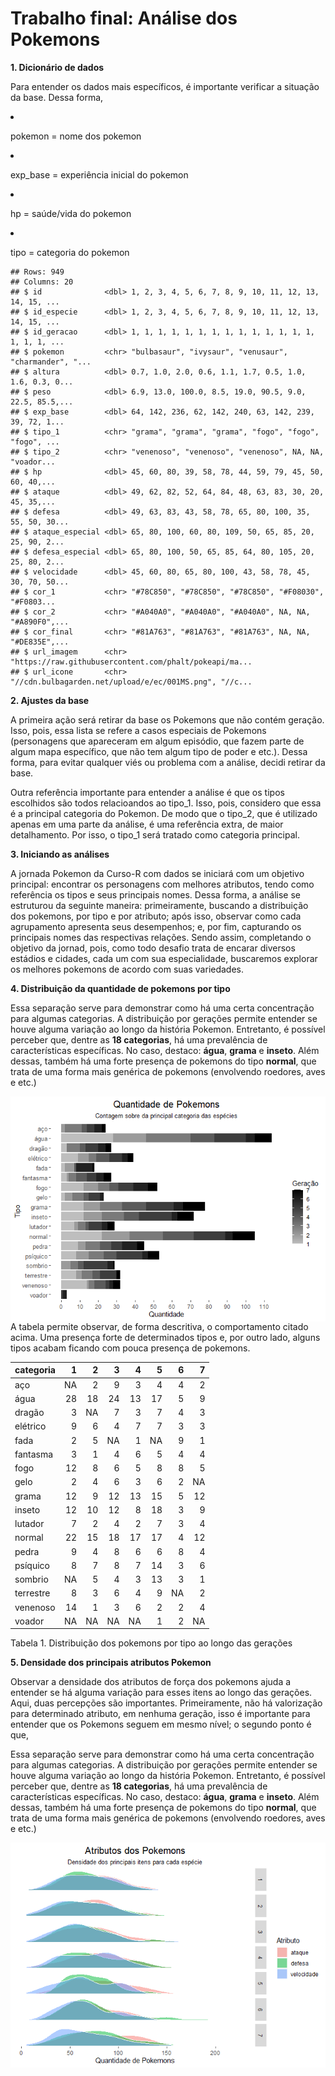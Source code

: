 Trabalho final: Análise dos Pokemons
================

**1. Dicionário de dados**

Para entender os dados mais específicos, é importante verificar a
situação da base. Dessa forma,

<li>

pokemon = nome dos pokemon

</li>

<li>

exp\_base = experiência inicial do pokemon

</li>

<li>

hp = saúde/vida do pokemon

</li>

<li>

tipo = categoria do pokemon

</li>

    ## Rows: 949
    ## Columns: 20
    ## $ id              <dbl> 1, 2, 3, 4, 5, 6, 7, 8, 9, 10, 11, 12, 13, 14, 15, ...
    ## $ id_especie      <dbl> 1, 2, 3, 4, 5, 6, 7, 8, 9, 10, 11, 12, 13, 14, 15, ...
    ## $ id_geracao      <dbl> 1, 1, 1, 1, 1, 1, 1, 1, 1, 1, 1, 1, 1, 1, 1, 1, 1, ...
    ## $ pokemon         <chr> "bulbasaur", "ivysaur", "venusaur", "charmander", "...
    ## $ altura          <dbl> 0.7, 1.0, 2.0, 0.6, 1.1, 1.7, 0.5, 1.0, 1.6, 0.3, 0...
    ## $ peso            <dbl> 6.9, 13.0, 100.0, 8.5, 19.0, 90.5, 9.0, 22.5, 85.5,...
    ## $ exp_base        <dbl> 64, 142, 236, 62, 142, 240, 63, 142, 239, 39, 72, 1...
    ## $ tipo_1          <chr> "grama", "grama", "grama", "fogo", "fogo", "fogo", ...
    ## $ tipo_2          <chr> "venenoso", "venenoso", "venenoso", NA, NA, "voador...
    ## $ hp              <dbl> 45, 60, 80, 39, 58, 78, 44, 59, 79, 45, 50, 60, 40,...
    ## $ ataque          <dbl> 49, 62, 82, 52, 64, 84, 48, 63, 83, 30, 20, 45, 35,...
    ## $ defesa          <dbl> 49, 63, 83, 43, 58, 78, 65, 80, 100, 35, 55, 50, 30...
    ## $ ataque_especial <dbl> 65, 80, 100, 60, 80, 109, 50, 65, 85, 20, 25, 90, 2...
    ## $ defesa_especial <dbl> 65, 80, 100, 50, 65, 85, 64, 80, 105, 20, 25, 80, 2...
    ## $ velocidade      <dbl> 45, 60, 80, 65, 80, 100, 43, 58, 78, 45, 30, 70, 50...
    ## $ cor_1           <chr> "#78C850", "#78C850", "#78C850", "#F08030", "#F0803...
    ## $ cor_2           <chr> "#A040A0", "#A040A0", "#A040A0", NA, NA, "#A890F0",...
    ## $ cor_final       <chr> "#81A763", "#81A763", "#81A763", NA, NA, "#DE835E",...
    ## $ url_imagem      <chr> "https://raw.githubusercontent.com/phalt/pokeapi/ma...
    ## $ url_icone       <chr> "//cdn.bulbagarden.net/upload/e/ec/001MS.png", "//c...

**2. Ajustes da base**

A primeira ação será retirar da base os Pokemons que não contém geração.
Isso, pois, essa lista se refere a casos especiais de Pokemons
(personagens que apareceram em algum episódio, que fazem parte de algum
mapa específico, que não tem algum tipo de poder e etc.). Dessa forma,
para evitar qualquer viés ou problema com a análise, decidi retirar da
base.

Outra referência importante para entender a análise é que os tipos
escolhidos são todos relacioandos ao tipo\_1. Isso, pois, considero que
essa é a principal categoria do Pokemon. De modo que o tipo\_2, que é
utilizado apenas em uma parte da análise, é uma referência extra, de
maior detalhamento. Por isso, o tipo\_1 será tratado como categoria
principal.

**3. Iniciando as análises**

A jornada Pokemon da Curso-R com dados se iniciará com um objetivo
principal: encontrar os personagens com melhores atributos, tendo como
referência os tipos e seus principais nomes. Dessa forma, a análise se
estruturou da seguinte maneira: primeiramente, buscando a distribuição
dos pokemons, por tipo e por atributo; após isso, observar como cada
agrupamento apresenta seus desempenhos; e, por fim, capturando os
principais nomes das respectivas relações. Sendo assim, completando o
objetivo da jornad, pois, como todo desafio trata de encarar diversos
estádios e cidades, cada um com sua especialidade, buscaremos explorar
os melhores pokemons de acordo com suas variedades.

**4. Distribuição da quantidade de pokemons por tipo**

Essa separação serve para demonstrar como há uma certa concentração para
algumas categorias. A distribuição por gerações permite entender se
houve alguma variação ao longo da história Pokemon. Entretanto, é
possível perceber que, dentre as **18 categorias**, há uma prevalência
de características específicas. No caso, destaco: **água**, **grama** e
**inseto**. Além dessas, também há uma forte presença de pokemons do
tipo **normal**, que trata de uma forma mais genérica de pokemons
(envolvendo roedores, aves e etc.)

<img src="README_files/figure-gfm/unnamed-chunk-3-1.png" style="display: block; margin: auto;" />
A tabela permite observar, de forma descritiva, o comportamento citado
acima. Uma presença forte de determinados tipos e, por outro lado,
alguns tipos acabam ficando com pouca presença de pokemons.

| categoria |  1 |  2 |  3 |  4 |  5 |  6 |  7 |
| :-------- | -: | -: | -: | -: | -: | -: | -: |
| aço       | NA |  2 |  9 |  3 |  4 |  4 |  2 |
| água      | 28 | 18 | 24 | 13 | 17 |  5 |  9 |
| dragão    |  3 | NA |  7 |  3 |  7 |  4 |  3 |
| elétrico  |  9 |  6 |  4 |  7 |  7 |  3 |  3 |
| fada      |  2 |  5 | NA |  1 | NA |  9 |  1 |
| fantasma  |  3 |  1 |  4 |  6 |  5 |  4 |  4 |
| fogo      | 12 |  8 |  6 |  5 |  8 |  8 |  5 |
| gelo      |  2 |  4 |  6 |  3 |  6 |  2 | NA |
| grama     | 12 |  9 | 12 | 13 | 15 |  5 | 12 |
| inseto    | 12 | 10 | 12 |  8 | 18 |  3 |  9 |
| lutador   |  7 |  2 |  4 |  2 |  7 |  3 |  4 |
| normal    | 22 | 15 | 18 | 17 | 17 |  4 | 12 |
| pedra     |  9 |  4 |  8 |  6 |  6 |  8 |  4 |
| psíquico  |  8 |  7 |  8 |  7 | 14 |  3 |  6 |
| sombrio   | NA |  5 |  4 |  3 | 13 |  3 |  1 |
| terrestre |  8 |  3 |  6 |  4 |  9 | NA |  2 |
| venenoso  | 14 |  1 |  3 |  6 |  2 |  2 |  4 |
| voador    | NA | NA | NA | NA |  1 |  2 | NA |

Tabela 1. Distribuição dos pokemons por tipo ao longo das gerações

**5. Densidade dos principais atributos Pokemon**

Observar a densidade dos atributos de força dos pokemons ajuda a
entender se há alguma variação para esses itens ao longo das gerações.
Aqui, duas percepções são importantes. Primeiramente, não há valorização
para determinado atributo, em nenhuma geração, isso é importante para
entender que os Pokemons seguem em mesmo nível; o segundo ponto é que,

Essa separação serve para demonstrar como há uma certa concentração para
algumas categorias. A distribuição por gerações permite entender se
houve alguma variação ao longo da história Pokemon. Entretanto, é
possível perceber que, dentre as **18 categorias**, há uma prevalência
de características específicas. No caso, destaco: **água**, **grama** e
**inseto**. Além dessas, também há uma forte presença de pokemons do
tipo **normal**, que trata de uma forma mais genérica de pokemons
(envolvendo roedores, aves e etc.)

<img src="README_files/figure-gfm/unnamed-chunk-5-1.png" style="display: block; margin: auto;" />
